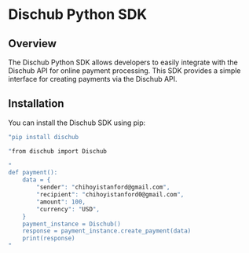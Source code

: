 # Dischub Python SDK

## Overview

The Dischub Python SDK allows developers to easily integrate with the Dischub API for online payment processing. This SDK provides a simple interface for creating payments via the Dischub API.

## Installation

You can install the Dischub SDK using pip:

```bash
"pip install dischub

"from dischub import Dischub

"
def payment():
    data = {
        "sender": "chihoyistanford@gmail.com",
        "recipient": "chihoyistanford0@gmail.com",
        "amount": 100,
        "currency": "USD",
    }
    payment_instance = Dischub()
    response = payment_instance.create_payment(data)
    print(response)
"
